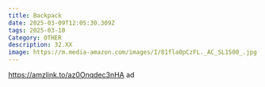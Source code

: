 ```yaml
---
title: Backpack
date: 2025-03-09T12:05:30.309Z
tags: 2025-03-10
Category: OTHER
description: 32.XX
image: https://m.media-amazon.com/images/I/81fla0pCzFL._AC_SL1500_.jpg
---
```

https://amzlink.to/az0Onqdec3nHA   ad